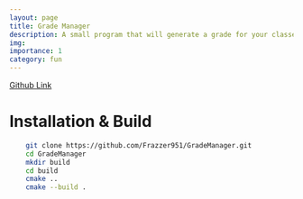 ```yaml
---
layout: page
title: Grade Manager
description: A small program that will generate a grade for your classes
img:
importance: 1
category: fun
---
```


[Github Link](https://github.com/Frazzer951/GradeManager)

# Installation & Build
```bash
    git clone https://github.com/Frazzer951/GradeManager.git
    cd GradeManager
    mkdir build
    cd build
    cmake ..
    cmake --build .
```
